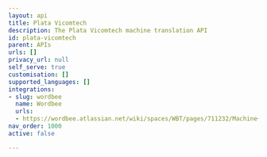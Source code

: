 ```yaml
---
layout: api
title: Plata Vicomtech
description: The Plata Vicomtech machine translation API
id: plata-vicomtech
parent: APIs
urls: []
privacy_url: null
self_serve: true
customisation: []
supported_languages: []
integrations:
- slug: wordbee
  name: Wordbee
  urls:
  - https://wordbee.atlassian.net/wiki/spaces/WBT/pages/711232/Machine+Translation+Settings
nav_order: 1000
active: false

---
```


